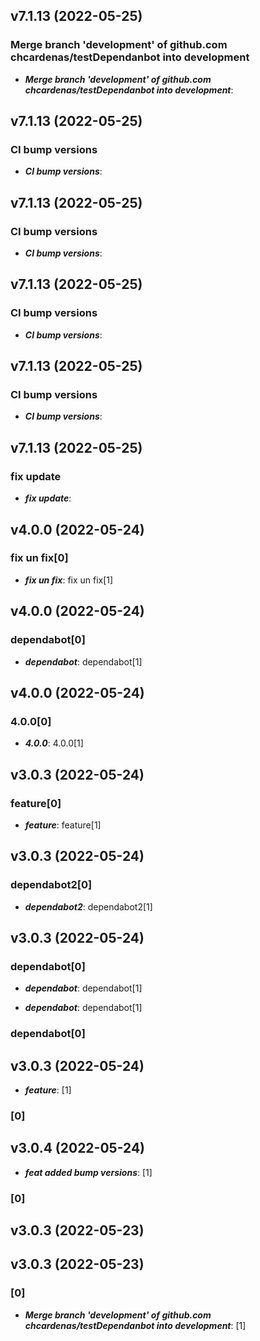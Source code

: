 ## v7.1.13 (2022-05-25)  


### Merge branch 'development' of github.com chcardenas/testDependanbot into development  


- ***Merge branch 'development' of github.com chcardenas/testDependanbot into development***:   


## v7.1.13 (2022-05-25)  


### CI  bump versions  


- ***CI  bump versions***:   


## v7.1.13 (2022-05-25)  


### CI  bump versions  


- ***CI  bump versions***:   


## v7.1.13 (2022-05-25)  


### CI  bump versions  


- ***CI  bump versions***:   


## v7.1.13 (2022-05-25)  


### CI  bump versions  


- ***CI  bump versions***:   


## v7.1.13 (2022-05-25)  


### fix  update  


- ***fix  update***:   


## v4.0.0 (2022-05-24)  


### fix  un fix[0]  


- ***fix  un fix***: fix  un fix[1]  


## v4.0.0 (2022-05-24)  


### dependabot[0]  


- ***dependabot***: dependabot[1]  


## v4.0.0 (2022-05-24)  


### 4.0.0[0]  


- ***4.0.0***: 4.0.0[1]  


## v3.0.3 (2022-05-24)  


### feature[0]  


- ***feature***: feature[1]  


## v3.0.3 (2022-05-24)  


### dependabot2[0]  


- ***dependabot2***: dependabot2[1]  


## v3.0.3 (2022-05-24)  


### dependabot[0]  


- ***dependabot***: dependabot[1]  


- ***dependabot***: dependabot[1]  
### dependabot[0]  
## v3.0.3 (2022-05-24)  
- ***feature***: [1]  
### [0]  
## v3.0.4 (2022-05-24)  
- ***feat  added bump versions***: [1] 



### [0] 



## v3.0.3 (2022-05-23) 



## v3.0.3 (2022-05-23) 



### [0] 



- ***Merge branch 'development' of github.com chcardenas/testDependanbot into development***: [1] 

